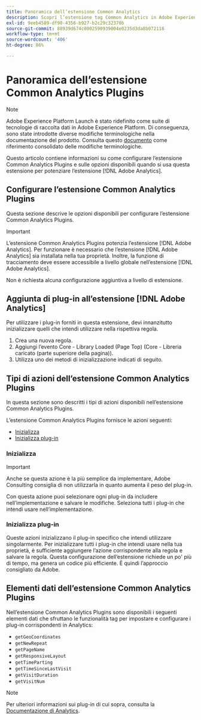 ```yaml
---
title: Panoramica dell’estensione Common Analytics
description: Scopri l’estensione tag Common Analytics in Adobe Experience Platform.
exl-id: 9eeb4589-df90-4356-b927-b2c29c32370b
source-git-commit: 88939d674c0002590939004e0235d3da8b072118
workflow-type: tm+mt
source-wordcount: '406'
ht-degree: 86%

---
```


# Panoramica dell’estensione Common Analytics Plugins

>[!NOTE]
>
>Adobe Experience Platform Launch è stato ridefinito come suite di tecnologie di raccolta dati in Adobe Experience Platform. Di conseguenza, sono state introdotte diverse modifiche terminologiche nella documentazione del prodotto. Consulta questo [documento](../../../term-updates.md) come riferimento consolidato delle modifiche terminologiche.

Questo articolo contiene informazioni su come configurare l’estensione Common Analytics Plugins e sulle opzioni disponibili quando si usa questa estensione per potenziare l’estensione [!DNL Adobe Analytics].

## Configurare l’estensione Common Analytics Plugins

Questa sezione descrive le opzioni disponibili per configurare l’estensione Common Analytics Plugins.

>[!IMPORTANT]
>
>L’estensione Common Analytics Plugins potenzia l’estensione [!DNL Adobe Analytics]. Per funzionare è necessario che l’estensione [!DNL Adobe Analytics] sia installata nella tua proprietà. Inoltre, la funzione di tracciamento deve essere accessibile a livello globale nell’estensione [!DNL Adobe Analytics].

Non è richiesta alcuna configurazione aggiuntiva a livello di estensione.

## Aggiunta di plug-in all’estensione [!DNL Adobe Analytics]

Per utilizzare i plug-in forniti in questa estensione, devi innanzitutto inizializzare quelli che intendi utilizzare nella rispettiva regola.

1. Crea una nuova regola.
1. Aggiungi l’evento Core - Library Loaded (Page Top) (Core - Libreria caricato (parte superiore della pagina)).
1. Utilizza uno dei metodi di inizializzazione indicati di seguito.

## Tipi di azioni dell’estensione Common Analytics Plugins

In questa sezione sono descritti i tipi di azioni disponibili nell’estensione Common Analytics Plugins.

L’estensione Common Analytics Plugins fornisce le azioni seguenti:

* [Inizializza](#initialize)
* [Inizializza plug-in](#initialize-plugin)

### Inizializza

>[!IMPORTANT]
>
>Anche se questa azione è la più semplice da implementare, Adobe Consulting consiglia di non utilizzarla in quanto aumenta il peso del plug-in.

Con questa azione puoi selezionare ogni plug-in da includere nell’implementazione e salvare le modifiche. Seleziona tutti i plug-in che intendi usare nell’implementazione.

### Inizializza plug-in

Queste azioni inizializzano il plug-in specifico che intendi utilizzare singolarmente. Per inizializzare tutti i plug-in che intendi usare nella tua proprietà, è sufficiente aggiungere l’azione corrispondente alla regola e salvare la regola. Questa configurazione dell’estensione richiede un po&#39; più di tempo, ma genera un codice più efficiente. È quindi l’approccio consigliato da Adobe.

## Elementi dati dell’estensione Common Analytics Plugins

Nell’estensione Common Analytics Plugins sono disponibili i seguenti elementi dati che sfruttano le funzionalità tag per impostare e configurare i plug-in corrispondenti in Analytics:

* `getGeoCoordinates`
* `getNewRepeat`
* `getPageName`
* `getResponsiveLayout`
* `getTimeParting`
* `getTimeSinceLastVisit`
* `getVisitDuration`
* `getVisitNum`

>[!NOTE]
>
>Per ulteriori informazioni sui plug-in di cui sopra, consulta la [Documentazione di Analytics](https://experienceleague.adobe.com/docs/analytics/implementation/vars/plugins/impl-plugins.html?lang=it).
